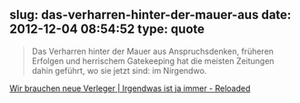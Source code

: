 slug: das-verharren-hinter-der-mauer-aus
date: 2012-12-04 08:54:52
type: quote
---

> Das Verharren hinter der Mauer aus Anspruchsdenken, früheren Erfolgen und herrischem Gatekeeping hat die meisten Zeitungen dahin geführt, wo sie jetzt sind: im Nirgendwo.

[Wir brauchen neue Verleger | Irgendwas ist ja immer - Reloaded](http://www.dondahlmann.de/?p=23957)
